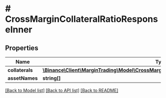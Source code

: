 # # CrossMarginCollateralRatioResponseInner

## Properties

Name | Type | Description | Notes
------------ | ------------- | ------------- | -------------
**collaterals** | [**\Binance\Client\MarginTrading\Model\CrossMarginCollateralRatioResponseInnerCollateralsInner[]**](CrossMarginCollateralRatioResponseInnerCollateralsInner.md) |  | [optional]
**assetNames** | **string[]** |  | [optional]

[[Back to Model list]](../../README.md#models) [[Back to API list]](../../README.md#endpoints) [[Back to README]](../../README.md)
